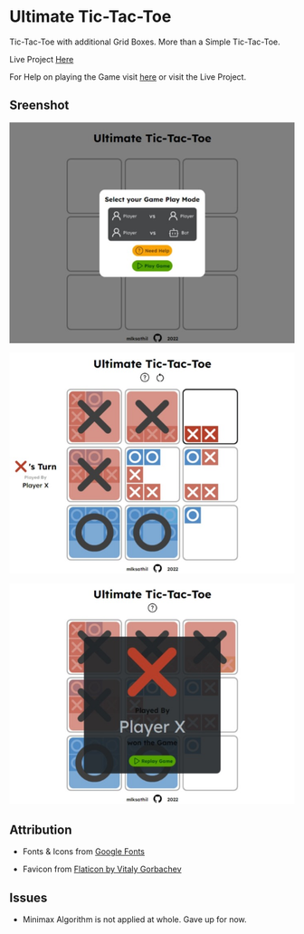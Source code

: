 # Ultimate Tic-Tac-Toe

Tic-Tac-Toe with additional Grid Boxes. More than a Simple Tic-Tac-Toe.

Live Project [Here](https://mlksathil.github.io/tic-tac-toe/)

For Help on playing the Game visit [here](docs/help.md) or visit the Live Project.

## Sreenshot

![](docs/assets/Web%20capture_25-10-2022_221545_127.0.0.1.jpeg)

![](docs/assets/Web%20capture_25-10-2022_221637_127.0.0.1.jpeg)

![](docs/assets/Web%20capture_25-10-2022_221650_127.0.0.1.jpeg)

## Attribution

- Fonts & Icons from [Google Fonts](https://fonts.google.com)

- Favicon from [Flaticon by Vitaly Gorbachev](https://www.flaticon.com/free-icons/tic-tac-toe)

## Issues

- Minimax Algorithm is not applied at whole. Gave up for now.